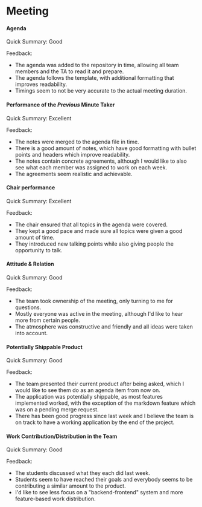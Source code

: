 # Meeting

#### Agenda 

Quick Summary: Good

Feedback:

- The agenda was added to the repository in time, allowing all team members and the TA to read it and prepare.
- The agenda follows the template, with additional formatting that improves readability.
- Timings seem to not be very accurate to the actual meeting duration.


#### Performance of the *Previous* Minute Taker

Quick Summary: Excellent

Feedback: 

- The notes were merged to the agenda file in time.
- There is a good amount of notes, which have good formatting with bullet points and headers which improve readability.
- The notes contain concrete agreements, although I would like to also see what each member was assigned to work on each week.
- The agreements seem realistic and achievable.


#### Chair performance

Quick Summary: Excellent

Feedback: 

- The chair ensured that all topics in the agenda were covered.
- They kept a good pace and made sure all topics were given a good amount of time.
- They introduced new talking points while also giving people the opportunity to talk.


#### Attitude & Relation

Quick Summary: Good

Feedback: 

- The team took ownership of the meeting, only turning to me for questions.
- Mostly everyone was active in the meeting, although I'd like to hear more from certain people.
- The atmosphere was constructive and friendly and all ideas were taken into account.


#### Potentially Shippable Product

Quick Summary: Good

Feedback: 

- The team presented their current product after being asked, which I would like to see them do as an agenda item from now on.
- The application was potentially shippable, as most features implemented worked, with the exception of the markdown feature which was on a pending merge request.
- There has been good progress since last week and I believe the team is on track to have a working application by the end of the project.


#### Work Contribution/Distribution in the Team

Quick Summary: Good

Feedback: 

- The students discussed what they each did last week.
- Students seem to have reached their goals and everybody seems to be contributing a similar amount to the product.
- I'd like to see less focus on a "backend-frontend" system and more feature-based work distribution.

